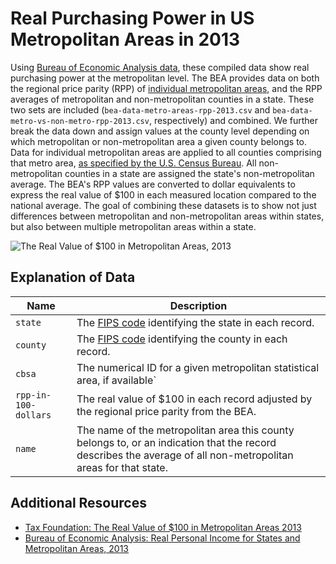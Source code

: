 # Real Purchasing Power in US Metropolitan Areas in 2013

Using [Bureau of Economic Analysis data](http://www.bea.gov/newsreleases/regional/rpp/rpp_newsrelease.htm), these compiled data show real purchasing power at the metropolitan level. The BEA provides data on both the regional price parity (RPP) of [individual metropolitan areas](http://en.wikipedia.org/wiki/List_of_Metropolitan_Statistical_Areas), and the RPP averages of metropolitan and non-metropolitan counties in a state. These two sets are included (`bea-data-metro-areas-rpp-2013.csv` and `bea-data-metro-vs-non-metro-rpp-2013.csv`, respectively) and combined. We further break the data down and assign values at the county level depending on which metropolitan or non-metropolitan area a given county belongs to. Data for individual metropolitan areas are applied to all counties comprising that metro area, [as specified by the U.S. Census Bureau](https://www.census.gov/population/metro/files/lists/2009/List1.txt). All non-metropolitan counties in a state are assigned the state's non-metropolitan average. The BEA's RPP values are converted to dollar equivalents to express the real value of $100 in each measured location compared to the national average. The goal of combining these datasets is to show not just differences between metropolitan and non-metropolitan areas within states, but also between multiple metropolitan areas within a state.

![The Real Value of $100 in Metropolitan Areas, 2013](http://taxfoundation.org/sites/taxfoundation.org/files/%24100%20Metro%20Map-03.png)

## Explanation of Data

| Name | Description |
| --- | --- |
| `state` | The [FIPS code](https://www.census.gov/geo/reference/docs/state.txt) identifying the state in each record. |
| `county` | The [FIPS code](https://www.census.gov/geo/reference/codes/files/national_county.txt) identifying the county in each record. |
| `cbsa` | The numerical ID for a given metropolitan statistical area, if available` |
| `rpp-in-100-dollars` | The real value of $100 in each record adjusted by the regional price parity from the BEA. |
| `name` | The name of the metropolitan area this county belongs to, or an indication that the record describes the average of all non-metropolitan areas for that state. |

## Additional Resources

* [Tax Foundation: The Real Value of $100 in Metropolitan Areas 2013](http://interactive.taxfoundation.org/rpp2013/)
* [Bureau of Economic Analysis: Real Personal Income for States and Metropolitan Areas, 2013](http://www.bea.gov/newsreleases/regional/rpp/rpp_newsrelease.htm)
